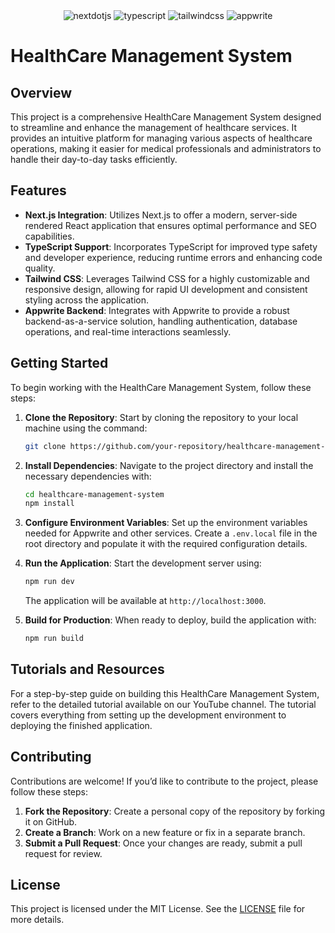 <div align="center">

  <div>
    <img src="https://img.shields.io/badge/-Next_JS-black?style=for-the-badge&logoColor=white&logo=nextdotjs&color=000000" alt="nextdotjs" />
    <img src="https://img.shields.io/badge/-TypeScript-black?style=for-the-badge&logoColor=white&logo=typescript&color=3178C6" alt="typescript" />
    <img src="https://img.shields.io/badge/-Tailwind_CSS-black?style=for-the-badge&logoColor=white&logo=tailwindcss&color=06B6D4" alt="tailwindcss" />
    <img src="https://img.shields.io/badge/-Appwrite-black?style=for-the-badge&logoColor=white&logo=appwrite&color=FD366E" alt="appwrite" />
  </div>

<div align="left">

  # HealthCare Management System

  ## Overview

  This project is a comprehensive HealthCare Management System designed to streamline and enhance the management of healthcare services. It provides an intuitive platform for managing various aspects of healthcare operations, making it easier for medical professionals and administrators to handle their day-to-day tasks efficiently.

  ## Features

  - **Next.js Integration**: Utilizes Next.js to offer a modern, server-side rendered React application that ensures optimal performance and SEO capabilities.
  - **TypeScript Support**: Incorporates TypeScript for improved type safety and developer experience, reducing runtime errors and enhancing code quality.
  - **Tailwind CSS**: Leverages Tailwind CSS for a highly customizable and responsive design, allowing for rapid UI development and consistent styling across the application.
  - **Appwrite Backend**: Integrates with Appwrite to provide a robust backend-as-a-service solution, handling authentication, database operations, and real-time interactions seamlessly.

  ## Getting Started

  To begin working with the HealthCare Management System, follow these steps:

  1. **Clone the Repository**: Start by cloning the repository to your local machine using the command:
     ```bash
     git clone https://github.com/your-repository/healthcare-management-system.git
     ```

  2. **Install Dependencies**: Navigate to the project directory and install the necessary dependencies with:
     ```bash
     cd healthcare-management-system
     npm install
     ```

  3. **Configure Environment Variables**: Set up the environment variables needed for Appwrite and other services. Create a `.env.local` file in the root directory and populate it with the required configuration details.

  4. **Run the Application**: Start the development server using:
     ```bash
     npm run dev
     ```
     The application will be available at `http://localhost:3000`.

  5. **Build for Production**: When ready to deploy, build the application with:
     ```bash
     npm run build
     ```

  ## Tutorials and Resources

  For a step-by-step guide on building this HealthCare Management System, refer to the detailed tutorial available on our YouTube channel. The tutorial covers everything from setting up the development environment to deploying the finished application.

  ## Contributing

  Contributions are welcome! If you’d like to contribute to the project, please follow these steps:

  1. **Fork the Repository**: Create a personal copy of the repository by forking it on GitHub.
  2. **Create a Branch**: Work on a new feature or fix in a separate branch.
  3. **Submit a Pull Request**: Once your changes are ready, submit a pull request for review.

  ## License

  This project is licensed under the MIT License. See the [LICENSE](LICENSE) file for more details.

</div>
